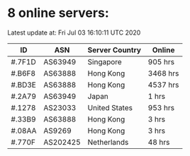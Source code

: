 # 8 online servers:

Latest update at: Fri Jul 03 16:10:11 UTC 2020

| ID | ASN | Server Country | Online |
| -- | --- | -------------- | ------ |
| #.7F1D | AS63949 | Singapore | 905 hrs |
| #.B6F8 | AS63888 | Hong Kong | 3468 hrs |
| #.BD3E | AS63888 | Hong Kong | 4537 hrs |
| #.2A79 | AS63949 | Japan | 1 hrs |
| #.1278 | AS23033 | United States | 953 hrs |
| #.33B9 | AS63888 | Hong Kong | 3 hrs |
| #.08AA | AS9269 | Hong Kong | 3 hrs |
| #.770F | AS202425 | Netherlands | 48 hrs |

